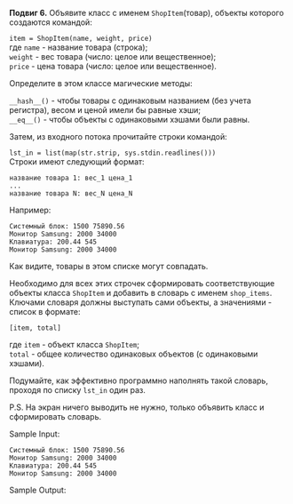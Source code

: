**Подвиг 6.** Объявите класс с именем `ShopItem`(товар), объекты которого создаются командой:

`item = ShopItem(name, weight, price)` \
где `name` - название товара (строка); \
`weight` - вес товара (число: целое или вещественное); \
`price` - цена товара (число: целое или вещественное).

Определите в этом классе магические методы:

`__hash__()` - чтобы товары с одинаковым названием (без учета регистра), весом и ценой имели бы равные хэши; \
`__eq__()` - чтобы объекты с одинаковыми хэшами были равны.

Затем, из входного потока прочитайте строки командой:

`lst_in = list(map(str.strip, sys.stdin.readlines()))` \
Строки имеют следующий формат:

```
название товара 1: вес_1 цена_1
...
название товара N: вес_N цена_N
```

Например:

```
Системный блок: 1500 75890.56
Монитор Samsung: 2000 34000
Клавиатура: 200.44 545
Монитор Samsung: 2000 34000
```

Как видите, товары в этом списке могут совпадать.

Необходимо для всех этих строчек сформировать соответствующие объекты класса `ShopItem` и добавить в словарь с именем
`shop_items`. Ключами словаря должны выступать сами объекты, а значениями - список в формате:

`[item, total]`

где `item` - объект класса `ShopItem`; \
`total` - общее количество одинаковых объектов (с одинаковыми хэшами).

Подумайте, как эффективно программно наполнять такой словарь, проходя по списку `lst_in` один раз.

P.S. На экран ничего выводить не нужно, только объявить класс и сформировать словарь.

Sample Input:

```
Системный блок: 1500 75890.56
Монитор Samsung: 2000 34000
Клавиатура: 200.44 545
Монитор Samsung: 2000 34000
```

Sample Output:

